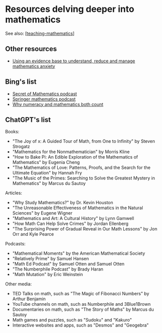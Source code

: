 <!--
 Copyright (C) 2023 David Jones
 
 This file is part of memex.
 
 memex is free software: you can redistribute it and/or modify
 it under the terms of the GNU General Public License as published by
 the Free Software Foundation, either version 3 of the License, or
 (at your option) any later version.
 
 memex is distributed in the hope that it will be useful,
 but WITHOUT ANY WARRANTY; without even the implied warranty of
 MERCHANTABILITY or FITNESS FOR A PARTICULAR PURPOSE.  See the
 GNU General Public License for more details.
 
 You should have received a copy of the GNU General Public License
 along with memex.  If not, see <http://www.gnu.org/licenses/>.
-->

# Resources delving deeper into mathematics 

See also: [[teaching-mathematics]]

## Other resources 

- [Using an evidence base to understand, reduce and manage mathematics anxiety](https://www.teachermagazine.com/au_en/articles/using-an-evidence-base-to-understand-reduce-and-manage-mathematics-anxiety)

## Bing's list 

- [Secret of Mathematics podcast](https://podcasts.ox.ac.uk/series/secrets-mathematics)
- [Springer mathematics podcast](https://www.springer.com/gp/campaign/mathematics-podcasts)
- [Why numeracy and mathematics both count](https://www.teachermagazine.com/au_en/articles/why-numeracy-and-mathematics-both-count)


## ChatGPT's list 

Books:

-   "The Joy of x: A Guided Tour of Math, from One to Infinity" by Steven Strogatz
-   "Mathematics for the Nonmathematician" by Morris Kline
-   "How to Bake Pi: An Edible Exploration of the Mathematics of Mathematics" by Eugenia Cheng
-   "The Mathematics of Love: Patterns, Proofs, and the Search for the Ultimate Equation" by Hannah Fry
-   "The Music of the Primes: Searching to Solve the Greatest Mystery in Mathematics" by Marcus du Sautoy

Articles:

-   "Why Study Mathematics?" by Dr. Kevin Houston
-   "The Unreasonable Effectiveness of Mathematics in the Natural Sciences" by Eugene Wigner
-   "Mathematics and Art: A Cultural History" by Lynn Gamwell
-   "How Math Can Help Solve Crimes" by Jordan Ellenberg
-   "The Surprising Power of Gradual Reveal in Our Math Lessons" by Jon Orr and Kyle Pearce

Podcasts:

-   "Mathematical Moments" by the American Mathematical Society
-   "Relatively Prime" by Samuel Hansen
-   "Math Ed Podcast" by Samuel Otten and Samuel Otten
-   "The Numberphile Podcast" by Brady Haran
-   "Math Mutation" by Eric Weinstein

Other media:

-   TED Talks on math, such as "The Magic of Fibonacci Numbers" by Arthur Benjamin
-   YouTube channels on math, such as Numberphile and 3Blue1Brown
-   Documentaries on math, such as "The Story of Maths" by Marcus du Sautoy
-   Math games and puzzles, such as "Sudoku" and "Kakuro"
-   Interactive websites and apps, such as "Desmos" and "Geogebra"


[//begin]: # "Autogenerated link references for markdown compatibility"
[teaching-mathematics]: ../teaching-mathematics "Teaching Mathematics"
[//end]: # "Autogenerated link references"